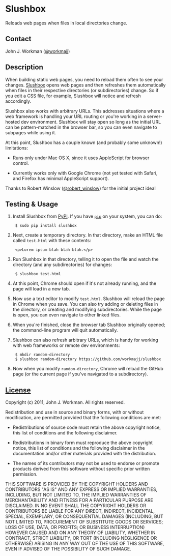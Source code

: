 Slushbox
========

Reloads web pages when files in local directories change.

Contact
-------

John J. Workman ([@workmajj](https://twitter.com/workmajj))

Description
-----------

When building static web pages, you need to reload them often to see your changes. [Slushbox](http://www.urbandictionary.com/define.php?term=slushbox) opens web pages and then refreshes them automatically when files in their respective directories (or subdirectories) change. So if you edit a CSS file, for example, Slushbox will notice and refresh accordingly.

Slushbox also works with arbitrary URLs. This addresses situations where a web framework is handling your URL routing or you're working in a server-hosted dev environment. Slushbox will stay open so long as the initial URL can be pattern-matched in the browser bar, so you can even navigate to subpages while using it.

At this point, Slushbox has a couple known (and probably some unknown!) limitations:

* Runs only under Mac OS X, since it uses AppleScript for browser control.

* Currently works only with Google Chrome (not yet tested with Safari, and Firefox has minimal AppleScript support).

Thanks to Robert Winslow ([@robert_winslow](http://twitter.com/robert_winslow)) for the initial project idea!

Testing & Usage
---------------

1. Install Slushbox from [PyPI](http://pypi.python.org/pypi/Slushbox). If you have [```pip```](http://guide.python-distribute.org/installation.html) on your system, you can do:

        $ sudo pip install slushbox

2. Next, create a temporary directory. In that directory, make an HTML file called ```test.html``` with these contents:

        <p>Lorem ipsum blah blah blah.</p>

3. Run Slushbox in that directory, telling it to open the file and watch the directory (and any subdirectories) for changes:

        $ slushbox test.html

4. At this point, Chrome should open if it's not already running, and the page will load in a new tab.

5. Now use a text editor to modify ```test.html```. Slushbox will reload the page in Chrome when you save. You can also try adding or deleting files in the directory, or creating and modifying subdirectories. While the page is open, you can even navigate to other linked files.

6. When you're finished, close the browser tab Slushbox originally opened; the command-line program will quit automatically.

7. Slushbox can also refresh arbitrary URLs, which is handy for working with web frameworks or remote dev environments:

        $ mkdir random-directory
        $ slushbox random-directory https://github.com/workmajj/slushbox

8. Now when you modify ```random-directory```, Chrome will reload the GitHub page (or the current page if you've navigated to a subdirectory).

[License](http://en.wikipedia.org/wiki/BSD_licenses#3-clause_license_.28.22New_BSD_License.22_or_.22Modified_BSD_License.22.29)
-------

Copyright (c) 2011, John J. Workman. All rights reserved.

Redistribution and use in source and binary forms, with or without modification, are permitted provided that the following conditions are met:

* Redistributions of source code must retain the above copyright notice, this list of conditions and the following disclaimer.

* Redistributions in binary form must reproduce the above copyright notice, this list of conditions and the following disclaimer in the documentation and/or other materials provided with the distribution.

* The names of its contributors may not be used to endorse or promote products derived from this software without specific prior written permission.

THIS SOFTWARE IS PROVIDED BY THE COPYRIGHT HOLDERS AND CONTRIBUTORS "AS IS" AND ANY EXPRESS OR IMPLIED WARRANTIES, INCLUDING, BUT NOT LIMITED TO, THE IMPLIED WARRANTIES OF MERCHANTABILITY AND FITNESS FOR A PARTICULAR PURPOSE ARE DISCLAIMED. IN NO EVENT SHALL THE COPYRIGHT HOLDERS OR CONTRIBUTORS BE LIABLE FOR ANY DIRECT, INDIRECT, INCIDENTAL, SPECIAL, EXEMPLARY, OR CONSEQUENTIAL DAMAGES (INCLUDING, BUT NOT LIMITED TO, PROCUREMENT OF SUBSTITUTE GOODS OR SERVICES; LOSS OF USE, DATA, OR PROFITS; OR BUSINESS INTERRUPTION) HOWEVER CAUSED AND ON ANY THEORY OF LIABILITY, WHETHER IN CONTRACT, STRICT LIABILITY, OR TORT (INCLUDING NEGLIGENCE OR OTHERWISE) ARISING IN ANY WAY OUT OF THE USE OF THIS SOFTWARE, EVEN IF ADVISED OF THE POSSIBILITY OF SUCH DAMAGE.
